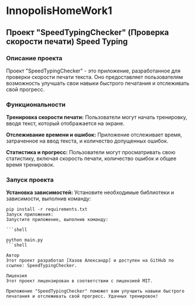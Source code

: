 # InnopolisHomeWork1

## Проект "SpeedTypingChecker" (Проверка скорости печати) Speed Typing

### Описание проекта
Проект "SpeedTypingChecker" - это приложение, разработанное для проверки скорости печати текста. Оно предоставляет пользователям возможность улучшать свои навыки быстрого печатания и отслеживать свой прогресс.

### Функциональности
**Тренировка скорости печати:**
Пользователи могут начать тренировку, вводя текст, который отображается на экране.

**Отслеживание времени и ошибок:**
Приложение отслеживает время, затраченное на ввод текста, и количество допущенных ошибок.

**Статистика и прогресс:**
Пользователи могут просматривать свою статистику, включая скорость печати, количество ошибок и общее время тренировок.

### Запуск проекта
**Установка зависимостей:**
Установите необходимые библиотеки и зависимости, выполнив команду:
```shell
pip install -r requirements.txt
Запуск приложения:
Запустите приложение, выполнив команду:

```shell

python main.py
```shell

Автор
Этот проект разработал [Хазов Александр] и доступен на GitHub по ссылке: SpeedTypingChecker.

Лицензия
Этот проект лицензирован в соответствии с лицензией MIT.

Приложение "SpeedTypingChecker" поможет вам улучшить навыки быстрого печатания и отслеживать свой прогресс. Удачных тренировок!
